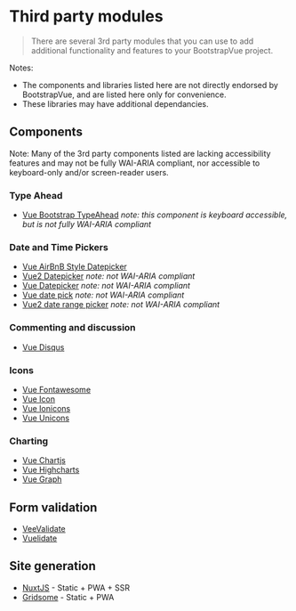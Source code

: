 # Third party modules

> There are several 3rd party modules that you can use to add additional functionality and features
> to your BootstrapVue project.

Notes:
- The components and libraries listed here are not directly endorsed by BootstrapVue, and are listed
  here only for convenience.
- These libraries may have additional dependancies.

## Components

Note: Many of the 3rd party components listed are lacking accessibility features and may not be fully
WAI-ARIA compliant, nor accessible to keyboard-only and/or screen-reader users.

### Type Ahead

- [Vue Bootstrap TypeAhead](https://github.com/alexurquhart/vue-bootstrap-typeahead) _note:
  this component is keyboard accessible, but is not fully WAI-ARIA compliant_

### Date and Time Pickers

- [Vue AirBnB Style Datepicker](https://mikaeledebro.gitbooks.io/vue-airbnb-style-datepicker/)
- [Vue2 Datepicker](https://mengxiong10.github.io/vue2-datepicker/) _note: not WAI-ARIA compliant_
- [Vue Datepicker](https://livelybone.github.io/vue/vue-datepicker/) _note: not WAI-ARIA compliant_
- [Vue date pick](https://dbrekalo.github.io/vue-date-pick/) _note: not WAI-ARIA compliant_
- [Vue2 date range picker](https://innologica.github.io/vue2-daterange-picker/) _note: not WAI-ARIA
  compliant_

### Commenting and discussion

- [Vue Disqus](https://github.com/ktquez/vue-disqus)

### Icons

- [Vue Fontawesome](https://fontawesome.com/how-to-use/on-the-web/using-with/vuejs)
- [Vue Icon](https://github.com/qinshenxue/vue-icon)
- [Vue Ionicons](https://mazipan.github.io/vue-ionicons/)
- [Vue Unicons](https://antonreshetov.github.io/vue-unicons/)

### Charting

- [Vue Chartjs](https://vue-chartjs.org/)
- [Vue Highcharts](https://github.com/weizhenye/vue-highcharts)
- [Vue Graph](https://github.com/juijs/vue-graph)

## Form validation

- [VeeValidate](https://logaretm.github.io/vee-validate/)
- [Vuelidate](https://github.com/vuelidate/vuelidate/)

## Site generation

- [NuxtJS](https://nuxtjs.org) - Static + PWA + SSR
- [Gridsome](https://gridsome.org) - Static + PWA
